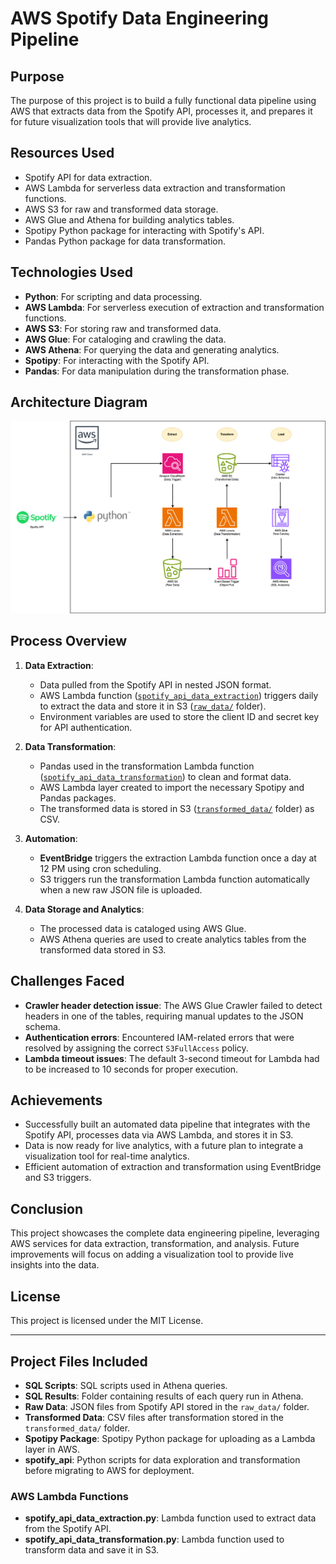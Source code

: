 # AWS Spotify Data Engineering Pipeline

## Purpose
The purpose of this project is to build a fully functional data pipeline using AWS that extracts data from the Spotify API, processes it, and prepares it for future visualization tools that will provide live analytics.

## Resources Used
- Spotify API for data extraction.
- AWS Lambda for serverless data extraction and transformation functions.
- AWS S3 for raw and transformed data storage.
- AWS Glue and Athena for building analytics tables.
- Spotipy Python package for interacting with Spotify's API.
- Pandas Python package for data transformation.

## Technologies Used
- **Python**: For scripting and data processing.
- **AWS Lambda**: For serverless execution of extraction and transformation functions.
- **AWS S3**: For storing raw and transformed data.
- **AWS Glue**: For cataloging and crawling the data.
- **AWS Athena**: For querying the data and generating analytics.
- **Spotipy**: For interacting with the Spotify API.
- **Pandas**: For data manipulation during the transformation phase.

## Architecture Diagram
![Architecture Diagram](https://github.com/Reporiff/AWS-Spotify-Data-Engineering-Pipeline/blob/main/Resources/Architecture%20Diagram.png)

## Process Overview
1. **Data Extraction**:
   - Data pulled from the Spotify API in nested JSON format.
   - AWS Lambda function ([`spotify_api_data_extraction`](https://github.com/Reporiff/AWS-Spotify-Data-Engineering-Pipeline/blob/main/spotify_api_data_extraction.py)) triggers daily to extract the data and store it in S3 ([`raw_data/`](https://github.com/Reporiff/AWS-Spotify-Data-Engineering-Pipeline/tree/main/Raw%20Data) folder).
   - Environment variables are used to store the client ID and secret key for API authentication.

2. **Data Transformation**:
   - Pandas used in the transformation Lambda function ([`spotify_api_data_transformation`](https://github.com/Reporiff/AWS-Spotify-Data-Engineering-Pipeline/blob/main/spotify_api_data_transformation.py)) to clean and format data.
   - AWS Lambda layer created to import the necessary Spotipy and Pandas packages.
   - The transformed data is stored in S3 ([`transformed_data/`](https://github.com/Reporiff/AWS-Spotify-Data-Engineering-Pipeline/tree/main/Transformed%20Data) folder) as CSV.

3. **Automation**:
   - **EventBridge** triggers the extraction Lambda function once a day at 12 PM using cron scheduling.
   - S3 triggers run the transformation Lambda function automatically when a new raw JSON file is uploaded.

4. **Data Storage and Analytics**:
   - The processed data is cataloged using AWS Glue.
   - AWS Athena queries are used to create analytics tables from the transformed data stored in S3.

## Challenges Faced
- **Crawler header detection issue**: The AWS Glue Crawler failed to detect headers in one of the tables, requiring manual updates to the JSON schema.
- **Authentication errors**: Encountered IAM-related errors that were resolved by assigning the correct `S3FullAccess` policy.
- **Lambda timeout issues**: The default 3-second timeout for Lambda had to be increased to 10 seconds for proper execution.

## Achievements
- Successfully built an automated data pipeline that integrates with the Spotify API, processes data via AWS Lambda, and stores it in S3.
- Data is now ready for live analytics, with a future plan to integrate a visualization tool for real-time analytics.
- Efficient automation of extraction and transformation using EventBridge and S3 triggers.

## Conclusion
This project showcases the complete data engineering pipeline, leveraging AWS services for data extraction, transformation, and analysis. Future improvements will focus on adding a visualization tool to provide live insights into the data.

## License
This project is licensed under the MIT License.

---

## Project Files Included
- **SQL Scripts**: SQL scripts used in Athena queries.
- **SQL Results**: Folder containing results of each query run in Athena.
- **Raw Data**: JSON files from Spotify API stored in the `raw_data/` folder.
- **Transformed Data**: CSV files after transformation stored in the `transformed_data/` folder.
- **Spotipy Package**: Spotipy Python package for uploading as a Lambda layer in AWS.
- **spotify_api**: Python scripts for data exploration and transformation before migrating to AWS for deployment.

### AWS Lambda Functions
- **spotify_api_data_extraction.py**: Lambda function used to extract data from the Spotify API.
- **spotify_api_data_transformation.py**: Lambda function used to transform data and save it in S3.


